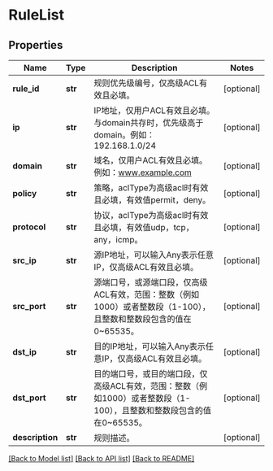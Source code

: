 # RuleList

## Properties
Name | Type | Description | Notes
------------ | ------------- | ------------- | -------------
**rule_id** | **str** | 规则优先级编号，仅高级ACL有效且必填。 | [optional] 
**ip** | **str** | IP地址，仅用户ACL有效且必填。与domain共存时，优先级高于domain。例如：192.168.1.0/24 | [optional] 
**domain** | **str** | 域名，仅用户ACL有效且必填。例如：www.example.com | [optional] 
**policy** | **str** | 策略，aclType为高级acl时有效且必填，有效值permit，deny。 | [optional] 
**protocol** | **str** | 协议，aclType为高级acl时有效且必填，有效值udp，tcp，any，icmp。 | [optional] 
**src_ip** | **str** | 源IP地址，可以输入Any表示任意IP，仅高级ACL有效且必填。 | [optional] 
**src_port** | **str** | 源端口号，或源端口段，仅高级ACL有效，范围：整数（例如1000）或者整数段（1-100），且整数和整数段包含的值在0~65535。 | [optional] 
**dst_ip** | **str** | 目的IP地址，可以输入Any表示任意IP，仅高级ACL有效且必填。 | [optional] 
**dst_port** | **str** | 目的端口号，或目的端口段，仅高级ACL有效，范围：整数（例如1000）或者整数段（1-100），且整数和整数段包含的值在0~65535。 | [optional] 
**description** | **str** | 规则描述。 | [optional] 

[[Back to Model list]](../README.md#documentation-for-models) [[Back to API list]](../README.md#documentation-for-api-endpoints) [[Back to README]](../README.md)


